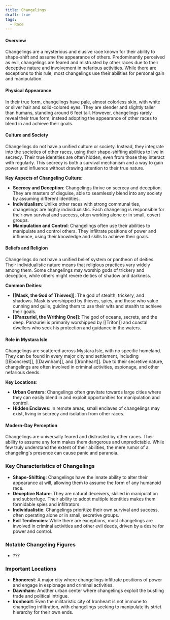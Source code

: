 ```yaml
---
title: Changelings
draft: true
tags:
  - Race
---
```


#### Overview

Changelings are a mysterious and elusive race known for their ability to shape-shift and assume the appearance of others. Predominantly perceived as evil, changelings are feared and mistrusted by other races due to their deceptive nature and involvement in nefarious activities. While there are exceptions to this rule, most changelings use their abilities for personal gain and manipulation.

#### Physical Appearance

In their true form, changelings have pale, almost colorless skin, with white or silver hair and solid-colored eyes. They are slender and slightly taller than humans, standing around 6 feet tall. However, changelings rarely reveal their true form, instead adopting the appearance of other races to blend in and achieve their goals.

#### Culture and Society

Changelings do not have a unified culture or society. Instead, they integrate into the societies of other races, using their shape-shifting abilities to live in secrecy. Their true identities are often hidden, even from those they interact with regularly. This secrecy is both a survival mechanism and a way to gain power and influence without drawing attention to their true nature.

**Key Aspects of Changeling Culture**:

- **Secrecy and Deception**: Changelings thrive on secrecy and deception. They are masters of disguise, able to seamlessly blend into any society by assuming different identities.
- **Individualism**: Unlike other races with strong communal ties, changelings are highly individualistic. Each changeling is responsible for their own survival and success, often working alone or in small, covert groups.
- **Manipulation and Control**: Changelings often use their abilities to manipulate and control others. They infiltrate positions of power and influence, using their knowledge and skills to achieve their goals.

#### Beliefs and Religion

Changelings do not have a unified belief system or pantheon of deities. Their individualistic nature means that religious practices vary widely among them. Some changelings may worship gods of trickery and deception, while others might revere deities of shadow and darkness.

**Common Deities**:

- **[[Mask, the God of Thieves]]**: The god of stealth, trickery, and shadows. Mask is worshipped by thieves, spies, and those who value cunning and guile, guiding them to use their wits and stealth to achieve their goals.
- **[[Panzuriel, the Writhing One]]**: The god of oceans, secrets, and the deep. Panzuriel is primarily worshipped by [[Triton]] and coastal dwellers who seek his protection and guidance in the waters.

#### Role in Mystara Isle

Changelings are scattered across Mystara Isle, with no specific homeland. They can be found in every major city and settlement, including [[Eboncrest]], [[Dawnham]], and [[Ironheart]]. Due to their secretive nature, changelings are often involved in criminal activities, espionage, and other nefarious deeds.

**Key Locations**:

- **Urban Centers**: Changelings often gravitate towards large cities where they can easily blend in and exploit opportunities for manipulation and control.
- **Hidden Enclaves**: In remote areas, small enclaves of changelings may exist, living in secrecy and isolation from other races.

#### Modern-Day Perception

Changelings are universally feared and distrusted by other races. Their ability to assume any form makes them dangerous and unpredictable. While few truly understand the extent of their abilities, the mere rumor of a changeling's presence can cause panic and paranoia.

### Key Characteristics of Changelings

- **Shape-Shifting**: Changelings have the innate ability to alter their appearance at will, allowing them to assume the form of any humanoid race.
- **Deceptive Nature**: They are natural deceivers, skilled in manipulation and subterfuge. Their ability to adopt multiple identities makes them formidable spies and infiltrators.
- **Individualistic**: Changelings prioritize their own survival and success, often operating alone or in small, secretive groups.
- **Evil Tendencies**: While there are exceptions, most changelings are involved in criminal activities and other evil deeds, driven by a desire for power and control.

### Notable Changeling Figures

- ???

### Important Locations

- **Eboncrest**: A major city where changelings infiltrate positions of power and engage in espionage and criminal activities.
- **Dawnham**: Another urban center where changelings exploit the bustling trade and political intrigue.
- **Ironheart**: Even the militaristic city of Ironheart is not immune to changeling infiltration, with changelings seeking to manipulate its strict hierarchy for their own ends.
